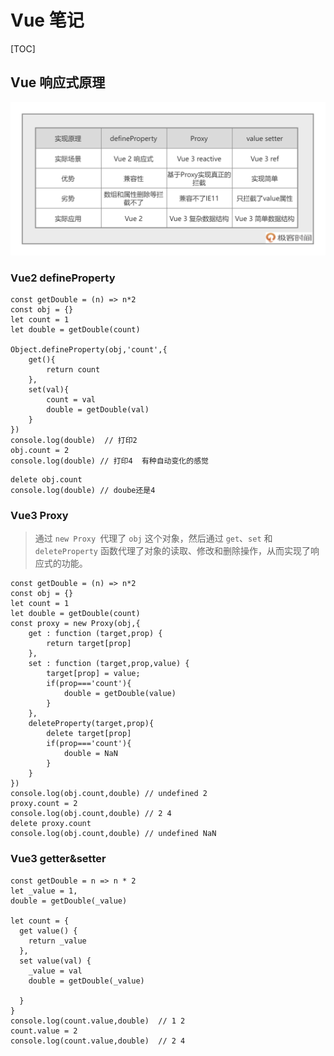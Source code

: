 # Vue 笔记

[TOC]

## Vue 响应式原理

![alt text](./images/image.png)

### Vue2 defineProperty

```JS
const getDouble = (n) => n*2
const obj = {}
let count = 1
let double = getDouble(count)

Object.defineProperty(obj,'count',{
    get(){
        return count
    },
    set(val){
        count = val
        double = getDouble(val)
    }
})
console.log(double)  // 打印2
obj.count = 2
console.log(double) // 打印4  有种自动变化的感觉
```

```JS
delete obj.count
console.log(double) // doube还是4
```

### Vue3 Proxy

> 通过 `new Proxy `代理了 `obj` 这个对象，然后通过 `get`、`set` 和 `deleteProperty` 函数代理了对象的读取、修改和删除操作，从而实现了响应式的功能。

```JS
const getDouble = (n) => n*2
const obj = {}
let count = 1
let double = getDouble(count)
const proxy = new Proxy(obj,{
    get : function (target,prop) {
        return target[prop]
    },
    set : function (target,prop,value) {
        target[prop] = value;
        if(prop==='count'){
            double = getDouble(value)
        }
    },
    deleteProperty(target,prop){
        delete target[prop]
        if(prop==='count'){
            double = NaN
        }
    }
})
console.log(obj.count,double) // undefined 2
proxy.count = 2
console.log(obj.count,double) // 2 4
delete proxy.count
console.log(obj.count,double) // undefined NaN
```

### Vue3 getter&setter

```JS
const getDouble = n => n * 2
let _value = 1,
double = getDouble(_value)

let count = {
  get value() {
    return _value
  },
  set value(val) {
    _value = val
    double = getDouble(_value)

  }
}
console.log(count.value,double)  // 1 2
count.value = 2
console.log(count.value,double)  // 2 4
```
